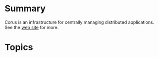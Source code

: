 # Summary #

Corus is an infrastructure for centrally managing distributed applications. See the [web site](http://www.sapia-oss.org/projects/corus) for more.

# Topics #

